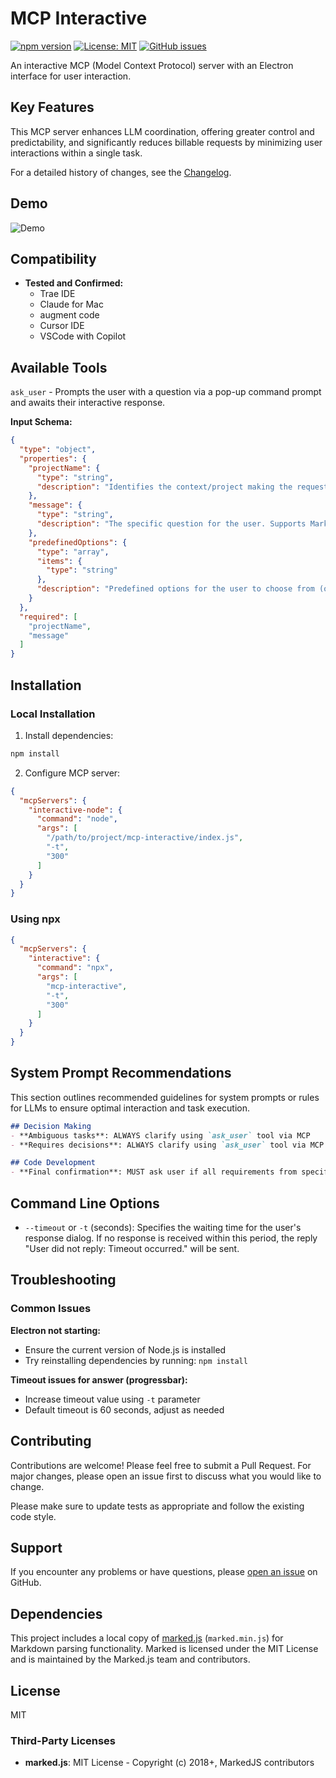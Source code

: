 # MCP Interactive

[![npm version](https://badge.fury.io/js/mcp-interactive.svg)](https://badge.fury.io/js/mcp-interactive)
[![License: MIT](https://img.shields.io/badge/License-MIT-yellow.svg)](https://opensource.org/licenses/MIT)
[![GitHub issues](https://img.shields.io/github/issues/ivan-mezentsev/mcp-interactive.svg)](https://github.com/ivan-mezentsev/mcp-interactive/issues)

An interactive MCP (Model Context Protocol) server with an Electron interface for user interaction.

## Key Features
This MCP server enhances LLM coordination, offering greater control and predictability, and significantly reduces billable requests by minimizing user interactions within a single task.

For a detailed history of changes, see the [Changelog](CHANGELOG.md).

## Demo
![Demo](docs/mcp-interactive.gif)

## Compatibility

- **Tested and Confirmed:**
  - Trae IDE
  - Claude for Mac
  - augment code
  - Cursor IDE
  - VSCode with Copilot

## Available Tools
`ask_user` - Prompts the user with a question via a pop-up command prompt and awaits their interactive response.

**Input Schema:**
```json
{
  "type": "object",
  "properties": {
    "projectName": {
      "type": "string",
      "description": "Identifies the context/project making the request"
    },
    "message": {
      "type": "string",
      "description": "The specific question for the user. Supports Markdown formatting."
    },
    "predefinedOptions": {
      "type": "array",
      "items": {
        "type": "string"
      },
      "description": "Predefined options for the user to choose from (optional)"
    }
  },
  "required": [
    "projectName",
    "message"
  ]
}
```

## Installation

### Local Installation

1. Install dependencies:
```bash
npm install
```

2. Configure MCP server:
```json
{
  "mcpServers": {
    "interactive-node": {
      "command": "node",
      "args": [
        "/path/to/project/mcp-interactive/index.js",
        "-t",
        "300"
      ]
    }
  }
}
```

### Using npx

```json
{
  "mcpServers": {
    "interactive": {
      "command": "npx",
      "args": [
        "mcp-interactive",
        "-t",
        "300"
      ]
    }
  }
}
```

## System Prompt Recommendations

This section outlines recommended guidelines for system prompts or rules for LLMs to ensure optimal interaction and task execution.

```Markdown
## Decision Making
- **Ambiguous tasks**: ALWAYS clarify using `ask_user` tool via MCP
- **Requires decisions**: ALWAYS clarify using `ask_user` tool via MCP

## Code Development
- **Final confirmation**: MUST ask user if all requirements from specification are completed using `ask_user` tool via MCP with work report
```

## Command Line Options

- `--timeout` or `-t` (seconds): Specifies the waiting time for the user's response dialog. If no response is received within this period, the reply "User did not reply: Timeout occurred." will be sent.


## Troubleshooting

### Common Issues

**Electron not starting:**
- Ensure the current version of Node.js is installed
- Try reinstalling dependencies by running: `npm install`

**Timeout issues for answer (progressbar):**
- Increase timeout value using `-t` parameter
- Default timeout is 60 seconds, adjust as needed

## Contributing

Contributions are welcome! Please feel free to submit a Pull Request. For major changes, please open an issue first to discuss what you would like to change.

Please make sure to update tests as appropriate and follow the existing code style.

## Support

If you encounter any problems or have questions, please [open an issue](https://github.com/ivan-mezentsev/mcp-interactive/issues) on GitHub.

## Dependencies

This project includes a local copy of [marked.js](https://github.com/markedjs/marked) (`marked.min.js`) for Markdown parsing functionality. Marked is licensed under the MIT License and is maintained by the Marked.js team and contributors.

## License

MIT

### Third-Party Licenses

- **marked.js**: MIT License - Copyright (c) 2018+, MarkedJS contributors